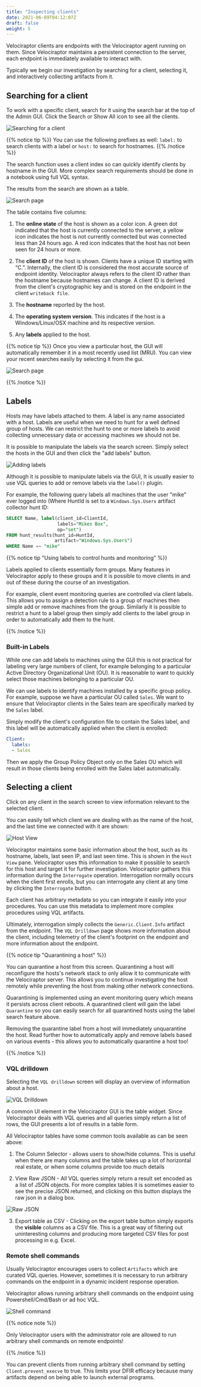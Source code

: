 ```yaml
---
title: "Inspecting clients"
date: 2021-06-09T04:12:07Z
draft: false
weight: 5
---
```


Velociraptor clients are endpoints with the Velociraptor agent
running on them. Since Velociraptor maintains a persistent connection
to the server, each endpoint is immediately available to interact
with.

Typically we begin our investigation by searching for a client,
selecting it, and interactively collecting artifacts from it.

## Searching for a client

To work with a specific client, search for it using the
search bar at the top of the Admin GUI. Click the Search or Show All icon
to see all the clients.

![Searching for a client](image56.png)

{{% notice tip %}}
You can use the following prefixes as well: `label:` to search clients with a label or `host:` to search for hostnames.
{{% /notice %}}

The search function uses a client index so can quickly
identify clients by hostname in the GUI. More complex search
requirements should be done in a notebook using full VQL syntax.

The results from the search are shown as a table.

![Search page](search2.png)


The table contains five columns:

1. The **online state** of the host is shown as a color icon. A green dot
   indicated that the host is currently connected to the server, a
   yellow icon indicates the host is not currently connected but was
   connected less than 24 hours ago. A red icon indicates that the
   host has not been seen for 24 hours or more.

2. The **client ID** of the host is shown. Clients have a unique ID
   starting with “C.”. Internally, the client ID is considered the most
   accurate source of endpoint identity. Velociraptor always refers
   to the client ID rather than the hostname because hostnames can change. A
   client ID is derived from the client's cryptographic key and is
   stored on the endpoint in the client `writeback file`.

3. The **hostname** reported by the host.

4. The **operating system version**. This indicates if the host is a
   Windows/Linux/OSX machine and its respective version.

5. Any **labels** applied to the host.

{{% notice tip %}}
Once you view a particular host, the GUI will automatically remember it in a most recently used list (MRU). You can view your recent searches easily by selecting it from the gui.

![Search page](mru.png)

{{% /notice %}}


## Labels

Hosts may have labels attached to them. A label is any name associated
with a host. Labels are useful when we need to hunt for a well defined
group of hosts. We can restrict the hunt to one or more labels to
avoid collecting unnecessary data or accessing machines we should not
be.

It is possible to manipulate the labels via the search screen. Simply
select the hosts in the GUI and then click the "add labels" button.

![Adding labels](labels.png)

Although it is possible to manipulate labels via the GUI, It is
usually easier to use VQL queries to add or remove labels via the
`label()` plugin.

For example, the following query labels all machines that the user
"mike" ever logged into (Where HuntId is set to a
`Windows.Sys.Users` artifact collector hunt ID:

```sql
SELECT Name, label(client_id=ClientId,
                   labels="Mikes Box",
                   op="set")
FROM hunt_results(hunt_id=HuntId,
                  artifact="Windows.Sys.Users")
WHERE Name =~ "mike"
```

{{% notice tip "Using labels to control hunts and monitoring" %}}

Labels applied to clients essentially form groups. Many features in
Velociraptor apply to these groups and it is possible to move clients
in and out of these during the course of an investigation.

For example, client event monitoring queries are controlled via client
labels. This allows you to assign a detection rule to a group of
machines then simple add or remove machines from the group.  Similarly
it is possible to restrict a hunt to a label group then simply add
clients to the label group in order to automatically add them to the
hunt.

{{% /notice %}}


### Built-in Labels

While one can add labels to machines using the GUI this is not
practical for labeling very large numbers of client, for example
belonging to a particular Active Directory Organizational Unit
(OU). It is reasonable to want to quickly select those machines
belonging to a particular OU.

We can use labels to identify machines installed by a specific group
policy. For example, suppose we have a particular OU called
`Sales`. We want to ensure that Velociraptor clients in the Sales team
are specifically marked by the `Sales` label.

Simply modify the client's configuration file to contain the Sales
label, and this label will be automatically applied when the client is
enrolled:

```yaml
Client:
  labels:
  - Sales
```

Then we apply the Group Policy Object only on the Sales OU which will
result in those clients being enrolled with the Sales label
automatically.


## Selecting a client

Click on any client in the search screen to view information relevant
to the selected client.

You can easily tell which client we are dealing with as the name of
the host, and the last time we connected with it are shown:

![Host View](image57.png)

Velociraptor maintains some basic information about the host, such as
its hostname, labels, last seen IP, and last seen time. This is shown
in the `Host View` pane. Velociraptor uses this information to make it
possible to search for this host and target it for further
investigation. Velociraptor gathers this information during the
`Interrogate` operation. Interrogation normally occurs when the client
first enrolls, but you can interrogate any client at any time by
clicking the `Interrogate` button.

Each client has arbitrary metadata so you can integrate it easily into
your procedures. You can use this metadata to implement more complex
procedures using VQL artifacts.

Ultimately, interrogation simply collects the `Generic.Client.Info`
artifact from the endpoint. The `VQL Drilldown` page shows more
information about the client, including telemetry of the client's
footprint on the endpoint and more information about the endpoint.

{{% notice tip "Quarantining a host" %}}

You can quarantine a host from this screen. Quarantining a host will
reconfigure the hosts's network stack to only allow it to communicate
with the Velociraptor server. This allows you to continue
investigating the host remotely while preventing the host from making
other network connections.

Quarantining is implemented using an event monitoring query which
means it persists across client reboots. A quarantined client will
gain the label `Quarantine` so you can easily search for all
quarantined hosts using the label search feature above.

Removing the quarantine label from a host will immediately
unquarantine the host. Read further how to automatically apply and
remove labels based on various events - this allows you to
automatically quarantine a host too!

{{% /notice %}}

### VQL drilldown

Selecting the `VQL drilldown` screen will display an overview of
information about a host.

![VQL Drilldown](image58.png)


A common UI element in the Velociraptor GUI is the table widget. Since
Velociraptor deals with VQL queries and all queries simply return a
list of rows, the GUI presents a lot of results in a table form.

All Velociraptor tables have some common tools available as can be
seen above:

1. The Column Selector - allows users to show/hide columns. This is
   useful when there are many columns and the table takes up a lot of
   horizontal real estate, or when some columns provide too much
   details

2. View Raw JSON - All VQL queries simply return a result set encoded
   as a list of JSON objects. For more complex tables it is sometimes
   easier to see the precise JSON returned, and clicking on this
   button displays the raw json in a dialog box.

![Raw JSON](image59.png)

3. Export table as CSV - Clicking on the export table button simply
   exports the **visible** columns as a CSV file. This is a great way
   of filtering out uninteresting columns and producing more targeted
   CSV files for post processing in e.g. Excel.


### Remote shell commands

Usually Velociraptor encourages users to collect `Artifacts` which are
curated VQL queries. However, sometimes it is necessary to run
arbitrary commands on the endpoint in a dynamic incident response
operation.

Velociraptor allows running arbitrary shell commands on the endpoint
using Powershell/Cmd/Bash or ad hoc VQL.

![Shell command](image60.png)

{{% notice note %}}

Only Velociraptor users with the administrator role are allowed to run
arbitrary shell commands on remote endpoints!

{{% /notice %}}

You can prevent clients from running arbitrary shell command
by setting `Client.prevent_execve` to true. This limits your DFIR
efficacy because many artifacts depend on being able to launch
external programs.
